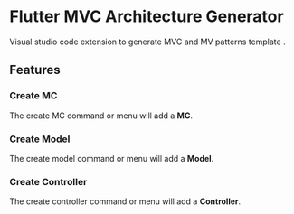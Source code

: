 # Flutter MVC Architecture Generator

Visual studio code extension to generate MVC and MV patterns template .

## Features

### Create MC

The create MC command or menu will add a **MC**.

### Create Model

The create model command or menu will add a **Model**.

### Create Controller

The create controller command or menu will add a **Controller**.
